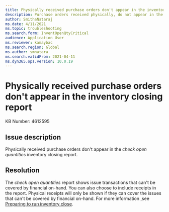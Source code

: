 ```yaml
---
title: Physically received purchase orders don't appear in the inventory closing report
description: Purchase orders received physically, do not appear in the inventory closing report > Check open quantities.
author: SmithaNataraj
ms.date: 4/11/2021
ms.topic: troubleshooting
ms.search.form: InventOpenQtyCritical
audience: Application User
ms.reviewer: kamaybac
ms.search.region: Global
ms.author: smnatara
ms.search.validFrom: 2021-04-11
ms.dyn365.ops.version: 10.0.19
---
```


# Physically received purchase orders don't appear in the inventory closing report

KB Number: 4612595

## Issue description

Physically received purchase orders don't appear in the *check open quantities* inventory closing report.

## Resolution

The *check open quantities* report shows issue transactions that can't be covered by financial on-hand. You can also choose to include receipts in the report. Physical receipts will only be shown if they can cover the issues that can't be covered by financial on-hand. For more information ,see [Preparing to run inventory close](/dynamicsax-2012/appuser-itpro/preparing-to-run-inventory-close).

